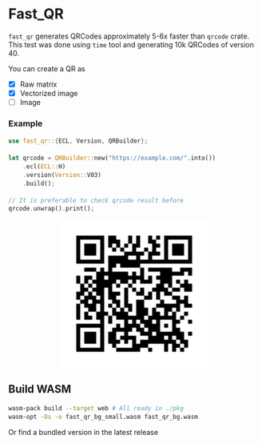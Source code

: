 # Fast_QR

`fast_qr` generates QRCodes approximately 5-6x faster than `qrcode` crate.
This test was done using `time` tool and generating 10k QRCodes of version 40.

You can create a QR as

- [x] Raw matrix
- [x] Vectorized image
- [ ] Image

### Example
```rust
use fast_qr::{ECL, Version, QRBuilder};

let qrcode = QRBuilder::new("https://example.com/".into())
    .ecl(ECL::H)
    .version(Version::V03)
    .build();

// It is preferable to check qrcode result before
qrcode.unwrap().print();
```

<div style="display: flex; justify-content: center">
  <img src="assets/example.com.svg"  alt="Example qr for website example.com"/>
</div>


## Build WASM

```bash
wasm-pack build --target web # All ready in ./pkg
wasm-opt -Os -o fast_qr_bg_small.wasm fast_qr_bg.wasm
```

Or find a bundled version in the latest release
